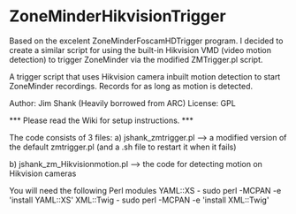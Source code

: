 # ZoneMinderHikvisionTrigger

Based on the excelent ZoneMinderFoscamHDTrigger program. I decided to create a similar script for using the built-in Hikvision VMD (video motion detection) to trigger ZoneMinder via the modified ZMTrigger.pl script.


 A trigger script that uses Hikvision camera inbuilt motion detection
to start ZoneMinder recordings. Records for as long as motion is detected.

Author: Jim Shank (Heavily borrowed from ARC)
License: GPL


*** Please read the Wiki for setup instructions. ***

The code consists of 3 files:
a) jshank_zmtrigger.pl --> a modified version of the default zmtrigger.pl (and a .sh file to restart it when it fails)

b) jshank_zm_Hikvisionmotion.pl --> the code for detecting motion on Hikvision cameras


You will need the following Perl modules
YAML::XS - sudo perl -MCPAN -e 'install YAML::XS'
XML::Twig - sudo perl -MCPAN -e 'install XML::Twig'

